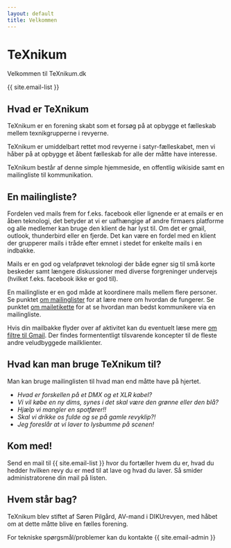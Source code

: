 ```yaml
---
layout: default
title: Velkommen
---
```


# TeXnikum
Velkommen til TeXnikum.dk

<div class="center">{{ site.email-list }}</div>

## Hvad er TeXnikum
TeXnikum er en forening skabt som et forsøg på at opbygge et fælleskab mellem texnikgrupperne i revyerne.

TeXnikum er umiddelbart rettet mod revyerne i satyr-fælleskabet, men vi håber på at opbygge et åbent fælleskab for alle der måtte have interesse.

TeXnikum består af denne simple hjemmeside, en offentlig wikiside samt en mailingliste til kommunikation.


## En mailingliste?

Fordelen ved mails frem for f.eks. facebook eller lignende er at emails er en åben teknologi, det betyder at vi er uafhængige af andre firmaers platforme og alle medlemer kan bruge den klient de har lyst til. Om det er gmail, outlook, thunderbird eller en fjerde. Det kan være en fordel med en klient der grupperer mails i tråde efter emnet i stedet for enkelte mails i en indbakke.

Mails er en god og velafprøvet teknologi der både egner sig til små korte beskeder samt længere diskussioner med diverse forgreninger undervejs (hvilket f.eks. facebook ikke er god til).

En mailingliste er en god måde at koordinere mails mellem flere personer.
Se punktet <a href="/mailinglister">om mailinglister</a> for at lære mere om hvordan de fungerer.
Se punktet <a href="/mailetikette">om mailetikette</a> for at se hvordan man bedst kommunikere via en mailingliste.

Hvis din mailbakke flyder over af aktivitet kan du eventuelt læse mere <a href="/gmail">om filtre til Gmail</a>. Der findes formententligt tilsvarende koncepter til de fleste andre veludbyggede mailklienter.


## Hvad kan man bruge TeXnikum til?
Man kan bruge mailinglisten til hvad man end måtte have på hjertet.

+ *Hvad er forskellen på et DMX og et XLR kabel?*
+ *Vi vil købe en ny dims, synes i det skal være den grønne eller den blå?*
+ *Hjælp vi mangler en spotfører!!*
+ *Skal vi drikke os fulde og se på gamle revyklip?!*
+ *Jeg foreslår at vi laver to lysbumme på scenen!*


## Kom med!

Send en mail til {{ site.email-list }} hvor du fortæller hvem du er, hvad du hedder hvilken revy du er med til at lave og hvad du laver. Så smider administratorene din mail på listen.


## Hvem står bag?

TeXnikum blev stiftet af Søren Pilgård, AV-mand i DIKUrevyen, med håbet om at dette måtte blive en fælles forening.

For tekniske spørgsmål/problemer kan du kontakte {{ site.email-admin }}
